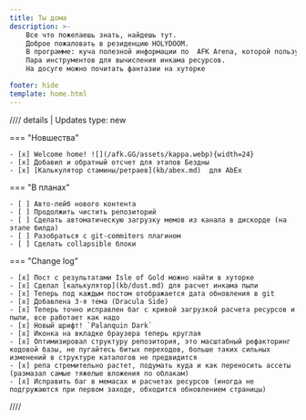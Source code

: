 ```yaml
---
title: Ты дома
description: >- 
    Все что пожелаешь знать, найдешь тут.
    Доброе пожаловать в резиденцию HOLYDOOM.
    В программе: куча полезной информации по  AFK Arena, которой пользуюсь регулярно
    Пара инструментов для вычисления инкама ресурсов.
    На досуге можно почитать фантазии на хуторке

footer: hide
template: home.html
---
```


//// details | Updates
    type: new

=== "Новшества"

    - [x] Welcome home! ![](/afk.GG/assets/kappa.webp){width=24}
    - [x] Добавил и обратный отсчет для этапов Бездны 
    - [x] [Калькулятор стамины/ретраев](kb/abex.md)  для AbEx

=== "В планах"

    - [ ] Авто-лейб нового контента
    - [ ] Продолжить чистить репозиторий
    - [ ] Сделать автоматическую загрузку мемов из канала в дискорде (на этапе билда)
    - [ ] Разобраться с git-commiters плагином
    - [ ] Сделать collapsible блоки

=== "Change log"

    - [x] Пост с результатами Isle of Gold можно найти в хуторке
    - [x] Сделал [калькулятор](kb/dust.md) для расчет инкама пыли
    - [x] Теперь под каждым постом отображается дата обновления в git
    - [x] Добавлена 3-я тема (Dracula Side) 
    - [x] Теперь точно исправлен баг с кривой загрузкой расчета ресурсов и пыли, все работает как надо
    - [x] Новый шрифт! `Palanquin Dark`
    - [x] Иконка на вкладке браузера теперь круглая
    - [x] Оптимизировал структуру репозитория, это масштабный рефакторинг кодовой базы, не пугайтесь битых переходов, больше таких сильных изменений в структуре каталогов не предвидится
    - [x] репа стремительно растет, подумать куда и как переносить ассеты (размазал самые тяжелые вложения по облакам)
    - [x] Исправить баг в мемасах и расчетах ресурсов (иногда не подгружаются при первом заходе, обходится обновлением страницы)

////

